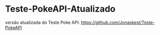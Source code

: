 # Teste-PokeAPI-Atualizado
versão atualizada do Teste Poke API: https://github.com/Jonaskest/Teste-PokeAPI
